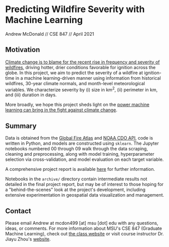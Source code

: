 # Predicting Wildfire Severity with Machine Learning

Andrew McDonald // CSE 847 // April 2021

## Motivation

[Climate change is to blame for the recent rise in frequency and severity of wildfires](https://www.c2es.org/content/wildfires-and-climate-change/), driving hotter, drier conditions favorable for ignition across the globe. In this project, we aim to predict the severity of a wildfire at ignition-time in a machine learning-driven manner using information from historical wildfires, 30-year climate normals, and month-level meteorological variables. We characterize severity by (i) size in km<sup>2</sup>, (ii) perimeter in km, and (iii) duration in days.

More broadly, we hope this project sheds light on the [power machine learning can bring in the fight against climate change](https://www.climatechange.ai/).

## Summary

Data is obtained from the [Global Fire Atlas](https://www.globalfiredata.org/fireatlas.html) and [NOAA CDO API](https://www.ncdc.noaa.gov/cdo-web/webservices/v2#gettingStarted), code is written in Python, and models are constructed using `sklearn`. The Jupyter notebooks numbered 00 through 09 walk through the data scraping, cleaning and preprocessing, along with model training, hyperparameter selection via cross-validation, and model evaluation on each target variable.

A comprehensive project report is available [here](McDonald_CSE847_ProjectFinal.pdf) for further information.

Notebooks in the `archive/` directory contain intermediate results not detailed in the final project report, but may be of interest to those hoping for a "behind-the-scenes" look at the project's development, including extensive experimentation in geospatial data visualization and management. 

## Contact

Please email Andrew at mcdon499 [at] msu [dot] edu with any questions, ideas, or comments. For more information about MSU's CSE 847 (Graduate Machine Learning), check out [the class website](https://msu-ml.github.io/) or visit course instructor Dr. Jiayu Zhou's [website](https://jiayuzhou.github.io/).
